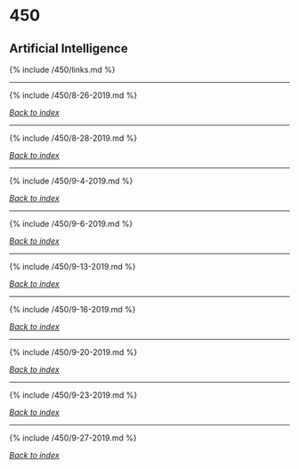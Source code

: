 # 450
## Artificial Intelligence

{% include /450/links.md %}

***

{% include /450/8-26-2019.md %}

*[Back to index](#450)*

***

{% include /450/8-28-2019.md %}

*[Back to index](#450)*

***

{% include /450/9-4-2019.md %}

*[Back to index](#450)*

***

{% include /450/9-6-2019.md %}

*[Back to index](#450)*

***

{% include /450/9-13-2019.md %}

*[Back to index](#450)*

***

{% include /450/9-16-2019.md %}

*[Back to index](#450)*

***

{% include /450/9-20-2019.md %}

*[Back to index](#450)*

***

{% include /450/9-23-2019.md %}

*[Back to index](#450)*

***

{% include /450/9-27-2019.md %}

*[Back to index](#450)*

